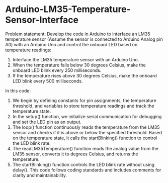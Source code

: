 # Arduino-LM35-Temperature-Sensor-Interface
Problem statement: Develop the code in Arduino to interface an LM35 temperature sensor (Assume the sensor is connected to Arduino Analog pin A0) with an Arduino Uno and control the onboard LED based on temperature readings: 
1.	Interface the LM35 temperature sensor with an Arduino Uno. 
2.	When the temperature falls below 30 degrees Celsius, make the onboard LED blink every 250 milliseconds.
3.	If the temperature rises above 30 degrees Celsius, make the onboard LED blink every 500 milliseconds.


In this code:

1. We begin by defining constants for pin assignments, the temperature threshold, and variables to store temperature readings and track the temperature state.
2. In the setup() function, we initialize serial communication for debugging and set the LED pin as an output.
3. The loop() function continuously reads the temperature from the LM35 sensor and checks if it is above or below the specified threshold. Based on the temperature state, it calls the startBlinking() function to control the LED blink rate.
4. The readLM35Temperature() function reads the analog value from the LM35 sensor, converts it to degrees Celsius, and returns the temperature.
5. The startBlinking() function controls the LED blink rate without using delay().
  This code follows coding standards and includes comments for clarity and maintainability.
